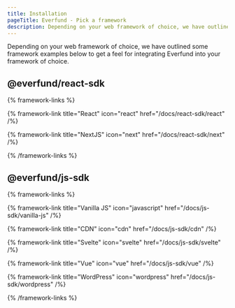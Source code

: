 ```yaml
---
title: Installation
pageTitle: Everfund - Pick a framework
description: Depending on your web framework of choice, we have outlined some frameworks examples below to get a feel for integrating everfund into your framework of choice.
---
```


Depending on your web framework of choice, we have outlined some framework examples below to get a feel for integrating Everfund into your framework of choice.

## @everfund/react-sdk

{% framework-links %}

{% framework-link title="React" icon="react" href="/docs/react-sdk/react" /%}

{% framework-link title="NextJS" icon="next" href="/docs/react-sdk/next" /%}

{% /framework-links %}

## @everfund/js-sdk

{% framework-links %}

{% framework-link title="Vanilla JS" icon="javascript" href="/docs/js-sdk/vanilla-js" /%}

{% framework-link title="CDN" icon="cdn" href="/docs/js-sdk/cdn" /%}

{% framework-link title="Svelte" icon="svelte" href="/docs/js-sdk/svelte" /%}

{% framework-link title="Vue" icon="vue" href="/docs/js-sdk/vue" /%}

{% framework-link title="WordPress" icon="wordpress" href="/docs/js-sdk/wordpress" /%}

{% /framework-links %}
